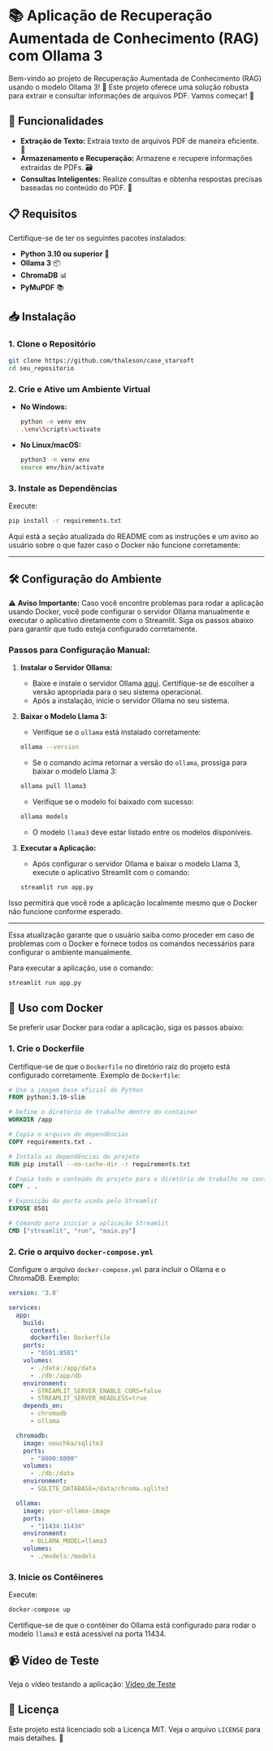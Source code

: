 # 📚 Aplicação de Recuperação Aumentada de Conhecimento (RAG) com Ollama 3

Bem-vindo ao projeto de Recuperação Aumentada de Conhecimento (RAG) usando o modelo Ollama 3! 🎉 Este projeto oferece uma solução robusta para extrair e consultar informações de arquivos PDF. Vamos começar! 🚀

## 🌟 Funcionalidades

- **Extração de Texto:** Extraia texto de arquivos PDF de maneira eficiente. 📄
- **Armazenamento e Recuperação:** Armazene e recupere informações extraídas de PDFs. 🗃️
- **Consultas Inteligentes:** Realize consultas e obtenha respostas precisas baseadas no conteúdo do PDF. 🤖

## 📋 Requisitos

Certifique-se de ter os seguintes pacotes instalados:

- **Python 3.10 ou superior** 🐍
- **Ollama 3** 📦
- **ChromaDB** 📊
- **PyMuPDF** 📚

## 📥 Instalação

### 1. Clone o Repositório

```bash
git clone https://github.com/thaleson/case_starsoft
cd seu_repositorio
```

### 2. Crie e Ative um Ambiente Virtual

- **No Windows:**

  ```bash
  python -m venv env
  .\env\Scripts\activate
  ```

- **No Linux/macOS:**

  ```bash
  python3 -m venv env
  source env/bin/activate
  ```

### 3. Instale as Dependências

Execute:

```bash
pip install -r requirements.txt
```



Aqui está a seção atualizada do README com as instruções e um aviso ao usuário sobre o que fazer caso o Docker não funcione corretamente:

---

## 🛠️ Configuração do Ambiente

⚠️ **Aviso Importante:** Caso você encontre problemas para rodar a aplicação usando Docker, você pode configurar o servidor Ollama manualmente e executar o aplicativo diretamente com o Streamlit. Siga os passos abaixo para garantir que tudo esteja configurado corretamente.

### **Passos para Configuração Manual:**

1. **Instalar o Servidor Ollama:**

   - Baixe e instale o servidor Ollama [aqui](https://ollama.com/download). Certifique-se de escolher a versão apropriada para o seu sistema operacional.
   - Após a instalação, inicie o servidor Ollama no seu sistema.

2. **Baixar o Modelo Llama 3:**

   - Verifique se o `ollama` está instalado corretamente:

   ```bash
   ollama --version
   ```

   - Se o comando acima retornar a versão do `ollama`, prossiga para baixar o modelo Llama 3:

   ```bash
   ollama pull llama3
   ```

   - Verifique se o modelo foi baixado com sucesso:

   ```bash
   ollama models
   ```

   - O modelo `llama3` deve estar listado entre os modelos disponíveis.

3. **Executar a Aplicação:**

   - Após configurar o servidor Ollama e baixar o modelo Llama 3, execute o aplicativo Streamlit com o comando:

   ```bash
   streamlit run app.py
   ```

Isso permitirá que você rode a aplicação localmente mesmo que o Docker não funcione conforme esperado.

---

Essa atualização garante que o usuário saiba como proceder em caso de problemas com o Docker e fornece todos os comandos necessários para configurar o ambiente manualmente.
   

Para executar a aplicação, use o comando:

```bash
streamlit run app.py
```


## 🐳 Uso com Docker

Se preferir usar Docker para rodar a aplicação, siga os passos abaixo:

### 1. Crie o Dockerfile

Certifique-se de que o `Dockerfile` no diretório raiz do projeto está configurado corretamente. Exemplo de `Dockerfile`:

```dockerfile
# Use a imagem base oficial do Python
FROM python:3.10-slim

# Define o diretório de trabalho dentro do container
WORKDIR /app

# Copia o arquivo de dependências
COPY requirements.txt .

# Instala as dependências do projeto
RUN pip install --no-cache-dir -r requirements.txt

# Copia todo o conteúdo do projeto para o diretório de trabalho no container
COPY . .

# Exposição da porta usada pelo Streamlit
EXPOSE 8501

# Comando para iniciar a aplicação Streamlit
CMD ["streamlit", "run", "main.py"]
```

### 2. Crie o arquivo `docker-compose.yml`

Configure o arquivo `docker-compose.yml` para incluir o Ollama e o ChromaDB. Exemplo:

```yaml
version: '3.8'

services:
  app:
    build:
      context: .
      dockerfile: Dockerfile
    ports:
      - "8501:8501"
    volumes:
      - ./data:/app/data
      - ./db:/app/db
    environment:
      - STREAMLIT_SERVER_ENABLE_CORS=false
      - STREAMLIT_SERVER_HEADLESS=true
    depends_on:
      - chromadb
      - ollama

  chromadb:
    image: nouchka/sqlite3
    ports:
      - "8000:8000"
    volumes:
      - ./db:/data
    environment:
      - SQLITE_DATABASE=/data/chroma.sqlite3

  ollama:
    image: your-ollama-image
    ports:
      - "11434:11434"
    environment:
      - OLLAMA_MODEL=llama3
    volumes:
      - ./models:/models
```

### 3. Inicie os Contêineres

Execute:

```bash
docker-compose up
```

Certifique-se de que o contêiner do Ollama está configurado para rodar o modelo `llama3` e está acessível na porta 11434.

## 📹 Vídeo de Teste

Veja o vídeo testando a aplicação: [Vídeo de Teste](https://www.youtube.com/watch?v=Wiu-epVUAQo)

## 📜 Licença

Este projeto está licenciado sob a Licença MIT. Veja o arquivo `LICENSE` para mais detalhes. 📜

